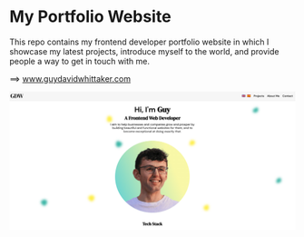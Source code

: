 # My Portfolio Website 

This repo contains my frontend developer portfolio website in which I showcase my latest projects, introduce myself to the world, and provide people a way to get in touch with me. 

==> www.guydavidwhittaker.com

![Personal Website Screen shot](./img/project_screenshots/portfolio_header.png)
